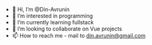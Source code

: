 - 👋 Hi, I’m @Din-Avrunin
- 👀 I’m interested in programming
- 🌱 I’m currently learning fullstack
- 💞️ I’m looking to collaborate on Vue projects
- 📫 How to reach me - mail to din.avrunin@gmail.com

<!---
Din-Avrunin/Din-Avrunin is a ✨ special ✨ repository because its `README.md` (this file) appears on your GitHub profile.
You can click the Preview link to take a look at your changes.
--->
